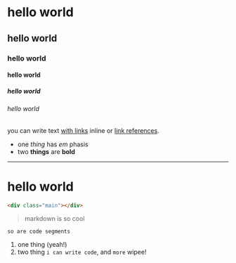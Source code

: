 # hello world
## hello world
### hello world
#### hello world
##### hello world
###### hello world

you can write text [with links](http://example.com) inline or [link references][1].

* one _thing_ has *em* phasis
* two __things__ are **bold**

[1]: http://example.com

---

hello world
===========

```html
<div class="main"></div>
```

> markdown is so cool

    so are code segments

1. one thing (yeah!)
2. two thing `i can write code`, and `more` wipee!
